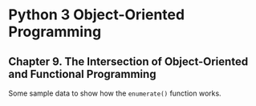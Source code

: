 # Python 3 Object-Oriented Programming

## Chapter 9. The Intersection of Object-Oriented and Functional Programming

Some sample data to show how the `enumerate()` function works.
